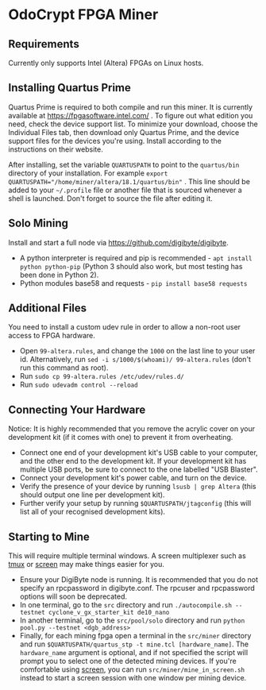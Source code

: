 OdoCrypt FPGA Miner
===================

Requirements
------------

Currently only supports Intel (Altera) FPGAs on Linux hosts.

Installing Quartus Prime
------------------------

Quartus Prime is required to both compile and run this miner.  It is currently available at
<https://fpgasoftware.intel.com/> .  To figure out what edition you need, check the device
support list.  To minimize your download, choose the Individual Files tab, then download only
Quartus Prime, and the device support files for the devices you're using.  Install according
to the instructions on their website.

After installing, set the variable ``QUARTUSPATH`` to point to the ``quartus/bin`` directory of
your installation.  For example ``export QUARTUSPATH="/home/miner/altera/18.1/quartus/bin"`` .
This line should be added to your ``~/.profile`` file or another file that is sourced whenever a
shell is launched.  Don't forget to source the file after editing it.

Solo Mining
-----------

Install and start a full node via <https://github.com/digibyte/digibyte>.

* A python interpreter is required and pip is recommended - ``apt install python python-pip`` (Python 3 should also work, but most testing has been done in Python 2).
* Python modules base58 and requests - ``pip install base58 requests``

Additional Files
----------------

You need to install a custom udev rule in order to allow a non-root user access to FPGA hardware.

* Open ``99-altera.rules``, and change the ``1000`` on the last line to your user id.  Alternatively, run ``sed -i s/1000/$(whoami)/ 99-altera.rules`` (don't run this command as root).
* Run ``sudo cp 99-altera.rules /etc/udev/rules.d/``
* Run ``sudo udevadm control --reload``

Connecting Your Hardware
------------------------

Notice: It is highly recommended that you remove the acrylic cover on your development kit (if it comes with one) to prevent it from overheating.

* Connect one end of your development kit's USB cable to your computer, and the other end to the development kit.  If your development kit has multiple USB ports, be sure to connect to the one labelled "USB Blaster".
* Connect your development kit's power cable, and turn on the device.
* Verify the presence of your device by running ``lsusb | grep Altera`` (this should output one line per development kit).
* Further verify your setup by running ``$QUARTUSPATH/jtagconfig`` (this will list all of your recognised development kits).

Starting to Mine
----------------

This will require multiple terminal windows.  A screen multiplexer such as [tmux](https://github.com/tmux/tmux/wiki) or [screen](https://www.gnu.org/software/screen/) may make things easier for you.

* Ensure your DigiByte node is running.  It is recommended that you do not specify an rpcpassword in digibyte.conf.  The rpcuser and rpcpassword options will soon be deprecated.
* In one terminal, go to the ``src`` directory and run ``./autocompile.sh --testnet cyclone_v_gx_starter_kit de10_nano``
* In another terminal, go to the ``src/pool/solo`` directory and run ``python pool.py --testnet <dgb_address>``
* Finally, for each mining fpga open a terminal in the ``src/miner`` directory and run ``$QUARTUSPATH/quartus_stp -t mine.tcl [hardware_name]``.  The ``hardware_name`` argument is optional, and if not specified the script will prompt you to select one of the detected mining devices.  If you're comfortable using [screen](https://www.gnu.org/software/screen/), you can run ``src/miner/mine_in_screen.sh`` instead to start a screen session with one window per mining device.

